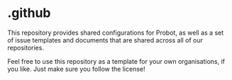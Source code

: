 # .github

This repository provides shared configurations for Probot, as well as a set of issue 
templates and documents that are shared across all of our repositories.

Feel free to use this repository as a template for your own organisations, if you like.
Just make sure you follow the license!
